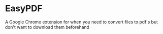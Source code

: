 # EasyPDF
A Google Chrome extension for when you need to convert files to pdf's but don't want to download them beforehand
